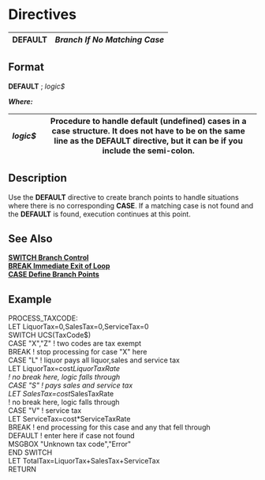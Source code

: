 # Directives  
  
**DEFAULT** |  **_Branch If No Matching Case_**  
---|---  
  
##  Format

**DEFAULT** ;  _logic$_  
  
**_Where:_**

_logic$_ |  Procedure to handle default (undefined) cases in a case structure. It does not have to be on the same line as the **DEFAULT** directive, but it can be if you include the semi-colon.  
---|---  
  
##  Description

Use the **DEFAULT** directive to create branch points to handle situations where there is no corresponding **CASE**. If a matching case is not found and the **DEFAULT** is found, execution continues at this point.

##  See Also

**[SWITCH Branch Control](switch.md)**  
**[BREAK Immediate Exit of Loop](break.md)**  
**[CASE Define Branch Points](case.md)**

##  Example

PROCESS_TAXCODE:  
LET LiquorTax=0,SalesTax=0,ServiceTax=0  
SWITCH UCS(TaxCode$)  
CASE "X","Z" ! two codes are tax exempt  
BREAK ! stop processing for case "X" here  
CASE "L" ! liquor pays all liquor,sales and service tax  
LET LiquorTax=cost*LiquorTaxRate  
! no break here, logic falls through  
CASE "S" ! pays sales and service tax  
LET SalesTax=cost*SalesTaxRate  
! no break here, logic falls through  
CASE "V" ! service tax  
LET ServiceTax=cost*ServiceTaxRate  
BREAK ! end processing for this case and any that fell through  
DEFAULT ! enter here if case not found  
MSGBOX "Unknown tax code","Error"  
END SWITCH  
LET TotalTax=LiquorTax+SalesTax+ServiceTax  
RETURN
